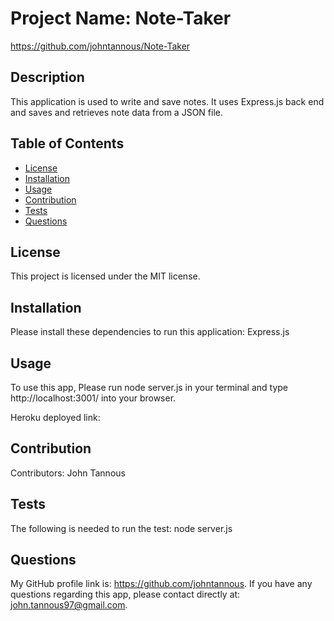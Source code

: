 # Project Name: Note-Taker
https://github.com/johntannous/Note-Taker
## Description
This application is used to write and save notes. It uses Express.js back end and saves and retrieves note data from a JSON file.
## Table of Contents
  
* [License](#license)
* [Installation](#installation)
* [Usage](#usage)
* [Contribution](#contribution)
* [Tests](#tests)
* [Questions](#questions)
  

## License
This project is licensed under the MIT license. 
  
## Installation
  Please install these dependencies to run this application: Express.js
  
## Usage
  To use this app, Please run node server.js in your terminal and type http://localhost:3001/ into your browser.
  
  Heroku deployed link:  
  
## Contribution
  ​Contributors: John Tannous

## Tests
  The following is needed to run the test: node server.js

## Questions
  My GitHub profile link is: https://github.com/johntannous.
  If you have any questions regarding this app, please contact directly at: john.tannous97@gmail.com.
  